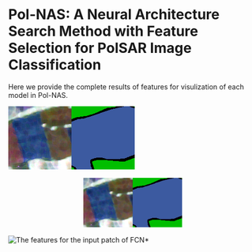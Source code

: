 # Pol-NAS: A Neural Architecture Search Method with Feature Selection for PolSAR Image Classification

Here we provide the complete results of features for visulization of each model in Pol-NAS.

![(The PauliRGB of input patch for visualizing the features of each model).](https://github.com/guangyuanLiu/Pol-NAS/blob/main/PauliRGB_without_filter_patch.png)![The ground truth of input patch for visualizing the features of each model](https://github.com/guangyuanLiu/Pol-NAS/blob/main/gt_patch.png)

<center class="half">
    <img src="https://github.com/guangyuanLiu/Pol-NAS/blob/main/PauliRGB_without_filter_patch.png" width="100"/><img src="https://github.com/guangyuanLiu/Pol-NAS/blob/main/gt_patch.png" width="100"/>
</center>

![The features for the input patch of FCN*](https://github.com/guangyuanLiu/Pol-NAS/blob/main/FCN_asterisk_feat_with_sum_feat.tif)

